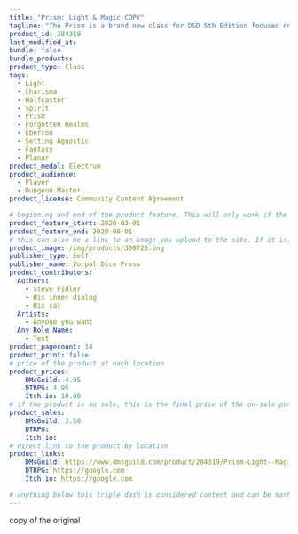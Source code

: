 ```yaml
---
title: "Prism: Light & Magic COPY"
tagline: "The Prism is a brand new class for D&D 5th Edition focused on the manipulation of light, energy, and emotions."
product_id: 284319
last_modified_at:
bundle: false
bundle_products:
product_type: Class
tags:
  - Light
  - Charisma
  - Halfcaster
  - Spirit
  - Prism
  - Forgotten Realms
  - Eberron
  - Setting Agnostic
  - Fantasy
  - Planar
product_medal: Electrum
product_audience:
  - Player
  - Dungeon Master
product_license: Community Content Agreement

# beginning and end of the product feature. This will only work if the site is updated within several weeks of when the feature is supposed to happen. Making a new post counts as updating.
product_feature_start: 2020-03-01
product_feature_end: 2020-08-01
# this can also be a link to an image you upload to the site. If it is, it must start with a "/" or be a full link
product_image: /img/products/300725.png
publisher_type: Self
publisher_name: Vorpal Dice Press
product_contributors:
  Authors:
    - Steve Fidler
    - His inner dialog
    - His cat
  Artists:
    - Anyone you want
  Any Role Name:
    - Test
product_pagecount: 14
product_print: false
# price of the product at each location
product_prices:
    DMsGuild: 4.95
    DTRPG: 4.95
    Itch.io: 10.00
# if the product is on sale, this is the final price of the on-sale product for each location that it is on sale. The sales % will be calculated and displayed based on the difference between product_prices and product_sales
product_sales:
    DMsGuild: 3.50
    DTRPG:
    Itch.io:
# direct link to the product by location
product_links:
    DMsGuild: https://www.dmsguild.com/product/284319/Prism-Light--Magic?affiliate_id=1713687
    DTRPG: https://google.com
    Itch.io: https://google.com

# anything below this triple dash is considered content and can be markup or html. It should be fully HTML compatible as long as your tags are formatted correctly.
---
```


copy of the original
